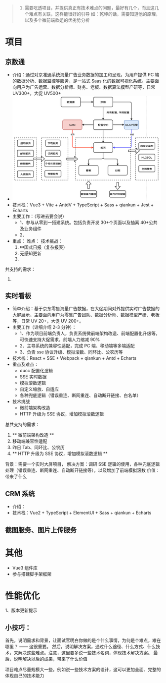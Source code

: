 > 1. 需要吃透项目，并提供真正有技术难点的问题，最好有几个，而且这几个难点有关联，这样能很好的引导
>    如：乾坤的话，需要知道他的原理，以及多个微前端款姐的优劣势分析

# 项目

## 京数通

- 介绍：通过对京准通系统海量广告业务数据的加工和呈现，为用户提供 PC 端的数据分析、数据监控等服务，是一站式 Saas 化的数据可视化系统。主要面向用户为广告运营、数据分析师、财务、老板、数据算法模型产研等，日常 UV300+，大促 UV500+
- ![Sass化报表配置](../assets/images/jst-system.png)
- 技术栈：Vue3 + Vite + AntdV + TypeScript + Sass + qiankun + Jest + Echarts
- 主要工作：（写进去要会说）
  - 1、参与从零到一搭建系统。包括负责开发 30+个页面以及抽离 40+公共及业务组件
  - 2、
- 重点：
  难点：
  技术挑战：
  1. 中国式日报（复杂报表）
  2. 无感知更新
  3.

共支持的需求：

1.

## 实时看板

- 简单介绍：基于京东零售海量广告数据，在大促期间对外提供实时广告数据的大屏展示，主要面向用户为零售广告团队、数据分析师、数据模型产研、老板等，日常 UV 20+，大促 UV 200+。
- 主要工作（详细介绍 2-3 分钟）：
  - 1、作为项目前端负责人，负责系统微前端架构改造、前端配置化升级等，可快速支持大促需求，前端人力缩减 90%
  - 2、主导系统的兼容性适配，完成 PC 端、移动端等多端适配
  - 3、负责 sse 协议升级、模拟滚数、同环比、公农历等
- 技术栈：React + SSE + Webpack + qiankun + Antd + Echarts
- 重点及难点：
  - ducc 配置化逻辑
  - SSE 实时数据
  - 模拟滚数逻辑
  - 自定义缩放、自适应
  - 各种兜底逻辑（错误重连、断网重连、自动断开链接、白名单）
- 技术挑战
  - 微前端架构改造
  - HTTP 升级为 SSE 协议，增加模拟滚数逻辑

总共支持的需求：

1. ** 微前端架构改造 **
2. 移动端兼容性适配
3. 昨日 Tab、同环比、公农历
4. ** HTTP 升级为 SSE 协议，增加模拟滚数逻辑 **

背景：需要一个实时大屏项目，
解决方案：调研 SSE 逻辑的使用，各种兜底逻辑处理（错误重连、断网重连、自动断开链接等），以及增加了前端模拟滚数
价值：带来了什么

## CRM 系统

- 介绍：
- 技术栈：Vue2 + TypeScript + ElementUI + Sass + qiankun + Echarts

## 截图服务、图片上传服务

# 其他

- Vue3 组件库
- 参与搭建脚手架框架

# 性能优化

1、版本更新提示

## 小技巧：

首先，说明需求和背景，让面试官明白你做的是个什么事情，为何是个难点，难在哪里？ —— 这很重要。
然后，说明解决方案，通过什么途径、什么方式、什么技术，来解决这些难点。注意，这里要多说一些技术名词，体现技术解决方案。
最后，说明解决以后的成果，带来了什么价值

项目难点尽量规模大一些。例如说一些技术方案的设计，这可以更加全面、完整的体现自己的技术能力
